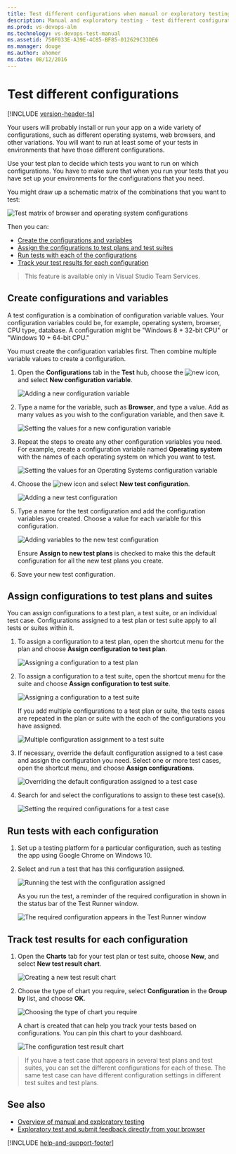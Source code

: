 ```yaml
---
title: Test different configurations when manual or exploratory testing
description: Manual and exploratory testing - test different configurations with Team Services (VSTS) and Team Foundation Server (TFS)
ms.prod: vs-devops-alm
ms.technology: vs-devops-test-manual
ms.assetid: 750F033E-A39E-4C85-BF85-012629C33DE6
ms.manager: douge
ms.author: ahomer
ms.date: 08/12/2016
---
```


# Test different configurations
 
[!INCLUDE [version-header-ts](_shared/version-header-ts.md)] 

Your users will probably install or run your app 
on a wide variety of configurations, such as different 
operating systems, web browsers, and other variations. 
You will want to run at least some of your tests in 
environments that have those different configurations. 

Use your test plan to decide which tests you want to run 
on which configurations. You have to make sure that when 
you run your tests that you have set up your environments 
for the configurations that you need.

You might draw up a schematic matrix of the combinations that you want to test:

![Test matrix of browser and operating system configurations](_img/_shared/testing-configurations-schematic.png)

Then you can:

* [Create the configurations and variables](#create-configs)
* [Assign the configurations to test plans and test suites](#assign-configs)
* [Run tests with each of the configurations](#run-configs)
* [Track your test results for each configuration](#track-configs)

> This feature is available only in Visual Studio Team Services.

<a name="create-configs"></a>
## Create configurations and variables

A test configuration is a combination of configuration variable 
values. Your configuration variables could be, for example, 
operating system, browser, CPU type, database. A configuration 
might be "Windows 8 + 32-bit CPU" or "Windows 10 + 64-bit CPU."

You must create the configuration variables first. Then combine 
multiple variable values to create a configuration.
 
1. Open the **Configurations** tab in the **Test** hub, choose 
   the ![new](_img/plus-and-arrow-icon.png) icon, and select 
   **New configuration variable**.

   ![Adding a new configuration variable](_img/testing-configurations/testing-configurations-01.png)
 
1. Type a name for the variable, such as **Browser**, and type a value.
   Add as many values as you wish to the configuration variable, and then save it.
 
   ![Setting the values for a new configuration variable](_img/testing-configurations/testing-configurations-01b.png)

1. Repeat the steps to create any other configuration variables
   you need. For example, create a configuration variable named **Operating system**
   with the names of each operating system on which you want to test.

   ![Setting the values for an Operating Systems configuration variable](_img/testing-configurations/testing-configurations-01c.png)

1. Choose the ![new](_img/plus-and-arrow-icon.png) icon and select 
   **New test configuration**. 

   ![Adding a new test configuration](_img/testing-configurations/testing-configurations-01a.png)

1. Type a name for the test configuration and add the configuration 
   variables you created. Choose a value for each variable for this configuration.  

   ![Adding variables to the new test configuration](_img/testing-configurations/testing-configurations-02.png)

   Ensure **Assign to new test plans** is checked to make this the default 
   configuration for all the new test plans you create.
 
1. Save your new test configuration. 

<a name="assign-configs"></a>
## Assign configurations to test plans and suites

You can assign configurations to a test plan, a test suite,
or an individual test case. Configurations assigned to a test plan 
or test suite apply to all tests or suites within it.

1. To assign a configuration to a test plan, open the shortcut
   menu for the plan and choose **Assign configuration to test plan**. 

   ![Assigning a configuration to a test plan](_img/testing-configurations/testing-configurations-03.png)

1. To assign a configuration to a test suite, open the shortcut
   menu for the suite and choose **Assign configuration to test suite**. 

   ![Assigning a configuration to a test suite](_img/testing-configurations/testing-configurations-04.png)

   If you add multiple configurations to a test plan or suite, 
   the tests cases are repeated in the plan or suite with the 
   each of the configurations you have assigned.
 
   ![Multiple configuration assignment to a test suite](_img/testing-configurations/testing-configurations-05.png)
 
1. If necessary, override the default configuration assigned to a test case
   and assign the configuration you need. Select one or more
   test cases, open the shortcut menu, and choose **Assign configurations**. 

   ![Overriding the default configuration assigned to a test case](_img/testing-configurations/testing-configurations-06.png)

1. Search for and select the configurations to assign to these test case(s).

   ![Setting the required configurations for a test case](_img/testing-configurations/testing-configurations-07.png)

<a name="run-configs"></a>
## Run tests with each configuration

1. Set up a testing platform for a particular configuration, such
   as testing the app using Google Chrome on Windows 10.

1. Select and run a test that has this configuration assigned.

   ![Running the test with the configuration assigned](_img/testing-configurations/testing-configurations-07a.png)

   As you run the test, a reminder of the required configuration 
   in shown in the status bar of the Test Runner window.

   ![The required configuration appears in the Test Runner window](_img/testing-configurations/testing-configurations-08.png)

<a name="track-configs"></a>
## Track test results for each configuration

1. Open the **Charts** tab for your test plan or test suite, choose 
   **New**, and select **New test result chart**.
 
   ![Creating a new test result chart](_img/testing-configurations/testing-configurations-09.png)

1. Choose the type of chart you require, select **Configuration**
   in the **Group by** list, and choose **OK**.
 
   ![Choosing the type of chart you require](_img/testing-configurations/testing-configurations-10.png)

   A chart is created that can help you track your tests based on configurations. 
   You can pin this chart to your dashboard.

   ![The configuration test result chart](_img/testing-configurations/testing-configurations-11.png)

> If you have a test case that appears in several test plans and test suites, you can set the different configurations for each of these. 
The same test case can have different configuration settings in different test suites and test plans.

## See also

* [Overview of manual and exploratory testing](index.md)
* [Exploratory test and submit feedback directly from your browser](getting-started/perform-exploratory-tests.md)

[!INCLUDE [help-and-support-footer](_shared/help-and-support-footer.md)] 
